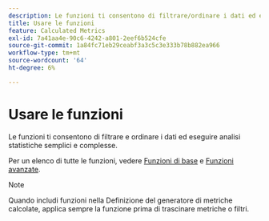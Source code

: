 ```yaml
---
description: Le funzioni ti consentono di filtrare/ordinare i dati ed eseguire analisi statistiche.
title: Usare le funzioni
feature: Calculated Metrics
exl-id: 7a41aa4e-90c6-4242-a801-2eef6b524cfe
source-git-commit: 1a84fc71eb29ceabf3a3c5c3e333b78b882ea966
workflow-type: tm+mt
source-wordcount: '64'
ht-degree: 6%

---
```


# Usare le funzioni

Le funzioni ti consentono di filtrare e ordinare i dati ed eseguire analisi statistiche semplici e complesse.

Per un elenco di tutte le funzioni, vedere [Funzioni di base](/help/components/calc-metrics/cm-functions.md) e [Funzioni avanzate](/help/components/calc-metrics/cm-adv-functions.md).



>[!NOTE]
>
>Quando includi funzioni nella Definizione del generatore di metriche calcolate, applica sempre la funzione prima di trascinare metriche o filtri.
>



<!-- This video is way too outdated and too much AA oriented to comfortably show as part of CJA functionality 

Watch this [video](https://youtu.be/SSyWvomnewI) to understand the use of functions.

-->
